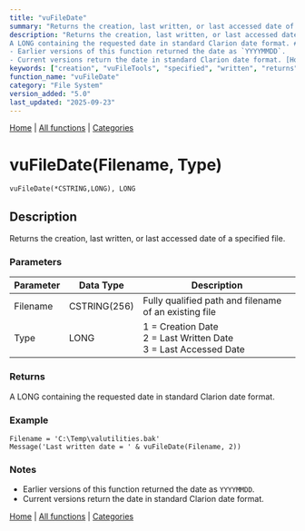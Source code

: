 ```yaml
---
title: "vuFileDate"
summary: "Returns the creation, last written, or last accessed date of a specified file."
description: "Returns the creation, last written, or last accessed date of a specified file. ### Parameters ### Returns
A LONG containing the requested date in standard Clarion date format. ### Example ### Notes
- Earlier versions of this function returned the date as `YYYYMMDD`.  
- Current versions return the date in standard Clarion date format. [Home](../index.md) | [All functions](index.md) | [Categories](../categories/index.md)"
keywords: ["creation", "vuFileTools", "specified", "written", "returns", "date", "accessed", "vufiledate", "Clarion", "system", "last", "Windows"]
function_name: "vuFileDate"
category: "File System"
version_added: "5.0"
last_updated: "2025-09-23"
---
```


[Home](../index.md) | [All functions](index.md) | [Categories](../categories/index.md)

# vuFileDate(Filename, Type)

```Prototype
vuFileDate(*CSTRING,LONG), LONG
```


## Description
Returns the creation, last written, or last accessed date of a specified file.

### Parameters

| Parameter | Data Type    | Description                                                    |
|-----------|--------------|----------------------------------------------------------------|
| Filename  | CSTRING(256) | Fully qualified path and filename of an existing file          |
| Type      | LONG         | 1 = Creation Date <br> 2 = Last Written Date <br> 3 = Last Accessed Date |

### Returns
A LONG containing the requested date in standard Clarion date format.

### Example

```Clarion
Filename = 'C:\Temp\valutilities.bak'
Message('Last written date = ' & vuFileDate(Filename, 2))
```

### Notes
- Earlier versions of this function returned the date as `YYYYMMDD`.  
- Current versions return the date in standard Clarion date format.

[Home](../index.md) | [All functions](index.md) | [Categories](../categories/index.md)
